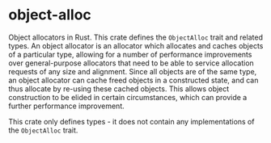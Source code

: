 <!-- Copyright 2017 the authors. See the 'Copyright and license' section of the README.md file at the top-level directory of this repository.

Licensed under the Apache License, Version 2.0 (the LICENSE file). This file may not be copied, modified, or distributed except according to those terms. -->

object-alloc
============

Object allocators in Rust. This crate defines the `ObjectAlloc` trait and related types. An object allocator is an allocator which allocates and caches objects of a particular type, allowing for a number of performance improvements over general-purpose allocators that need to be able to service allocation requests of any size and alignment. Since all objects are of the same type, an object allocator can cache freed objects in a constructed state, and can thus allocate by re-using these cached objects. This allows object construction to be elided in certain circumstances, which can provide a further performance improvement.

This crate only defines types - it does not contain any implementations of the `ObjectAlloc` trait.
